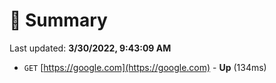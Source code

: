 # 📖 Summary
Last updated: **3/30/2022, 9:43:09 AM**

- `GET` [https://google.com](https://google.com) - **Up** (134ms)
